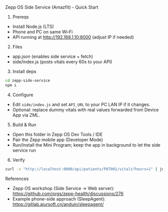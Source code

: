 Zepp OS Side Service (Amazfit) - Quick Start

1) Prereqs
- Install Node.js (LTS)
- Phone and PC on same Wi‑Fi
- API running at http://192.168.1.10:8000 (adjust IP if needed)

2) Files
- app.json (enables side service + fetch)
- side/index.js (posts vitals every 60s to your API)

3) Install deps
```bash
cd zepp-side-service
npm i
```

4) Configure
- Edit `side/index.js` and set `API_URL` to your PC LAN IP if it changes.
- Optional: replace dummy vitals with real values forwarded from Device App via ZML.

5) Build & Run
- Open this folder in Zepp OS Dev Tools / IDE
- Pair the Zepp mobile app (Developer Mode)
- Run/Install the Mini Program; keep the app in background to let the side service run

6) Verify
```bash
curl -s "http://localhost:8000/api/patients/PAT001/vitals?hours=1" | jq '.[0:5]'
```

References
- Zepp OS workshop (Side Service → Web server): https://github.com/orgs/zepp-health/discussions/276
- Example phone-side approach (SleepAgent): https://gitlab.aiursoft.cn/anduin/sleepagent/
